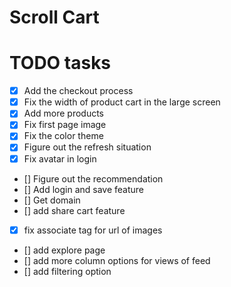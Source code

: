 # Scroll Cart

# TODO tasks

- [x] Add the checkout process
- [x] Fix the width of product cart in the large screen
- [x] Add more products
- [x] Fix first page image
- [x] Fix the color theme
- [x] Figure out the refresh situation
- [x] Fix avatar in login
- [] Figure out the recommendation
- [] Add login and save feature
- [] Get domain
- [] add share cart feature
- [x] fix associate tag for url of images
- [] add explore page
- [] add more column options for views of feed
- [] add filtering option

